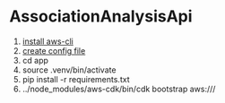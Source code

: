 # AssociationAnalysisApi

1. [install aws-cli](https://docs.aws.amazon.com/cli/latest/userguide/getting-started-install.html)
1. [create config file](https://docs.aws.amazon.com/cli/latest/userguide/cli-configure-quickstart.html)
1. cd app
1. source .venv/bin/activate
1. pip install -r requirements.txt
1. ../node_modules/aws-cdk/bin/cdk bootstrap aws://<account ID>/<region name>